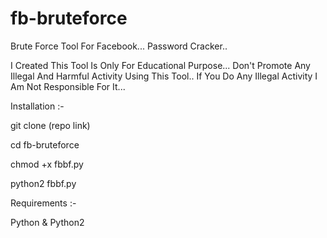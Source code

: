 # fb-bruteforce
Brute Force Tool For Facebook... Password Cracker..

I Created This Tool Is Only For Educational Purpose... Don't Promote Any Illegal And Harmful Activity Using This Tool.. If You Do Any Illegal Activity I Am Not Responsible For It...


Installation :-

git clone (repo link)

cd fb-bruteforce

chmod +x fbbf.py

python2 fbbf.py


Requirements :-

Python & Python2
